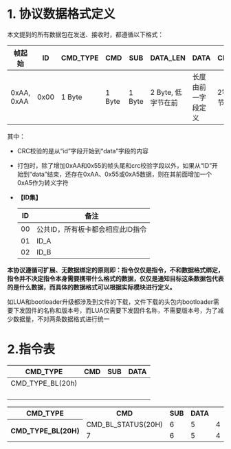# 1. 协议数据格式定义

本文提到的所有数据包在发送、接收时，都遵循以下格式：

| 帧起始     | ID   | CMD_TYPE | CMD    | SUB    | DATA_LEN           | DATA               | CRC   | 帧结尾     |
| ---------- | ---- | -------- | ------ | ------ | ------------------ | ------------------ | ----- | ---------- |
| 0xAA, 0xAA | 0x00 | 1 Byte   | 1 Byte | 1 Byte | 2 Byte, 低字节在前 | 长度由前一字段定义 | 2字节 | 0x55, 0x55 |

其中：

- CRC校验的是从“id”字段开始到“data”字段的内容

- 打包时，除了增加0xAA和0x55的帧头尾和crc校验字段以外，如果从“ID”开始到“data”结束，还存在0xAA、0x55或0xA5数据，则在其前面增加一个0xA5作为转义字符

- **【ID集】**

  | ID   | 备注                             |
  | ---- | -------------------------------- |
  | 00   | 公共ID，所有板卡都会相应此ID指令 |
  | 01   | ID_A                             |
  | 02   | ID_B                             |

**本协议遵循可扩展、无数据绑定的原则即：指令仅仅是指令，不和数据格式绑定，指令并不决定指令本身需要携带什么格式的数据，仅仅是通知目标这条数据包代表的是什么数据，而具体的数据格式可以根据实际模块进行定义。**

如LUA和bootloader升级都涉及到文件的下载，文件下载的头包内bootloader需要下发固件的名称和版本号，而LUA仅需要下发固件名称，不需要版本号，为了减少数据量，不对两条数据格式进行统一

# 2.指令表

| CMD_TYPE         | CMD  | SUB  | DATA |
| ---------------- | :--- | ---- | ---- |
| CMD_TYPE_BL(20h) |      |      |      |
|                  |      |      |      |
|                  |      |      |      |
|                  |      |      |      |
|                  |      |      |      |

<table>
    <tr> <!-- 第一行数据 -->
        <th> CMD_TYPE </th> <!-- 表头，用于居中显示；合并 9 行为 CBW 数据封包 -->
        <th> CMD </th>
        <th> SUB </th>
        <th> DATA </th>
    </tr>
    <tr> <!-- 第二行数据 -->
        <th rowspan="2"> CMD_TYPE_BL(20H) </th>  <!-- 表头，用于居中显示；合并 8 列 -->
        <td> CMD_BL_STATUS(20H) </td>
    	<td> 6 </td>
   		<td> 5 </td>
    	<td> 4 </td>
    </tr>
    <tr> <!-- 第三行数据 -->
    	<td> 7 </td>
    	<td> 6 </td>
    	<td> 5 </td>
    	<td> 4 </td>
    </tr>
</table>

